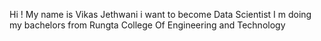 Hi ! My name is Vikas Jethwani
i want to become Data Scientist
I m doing my bachelors from Rungta College Of Engineering and Technology 
